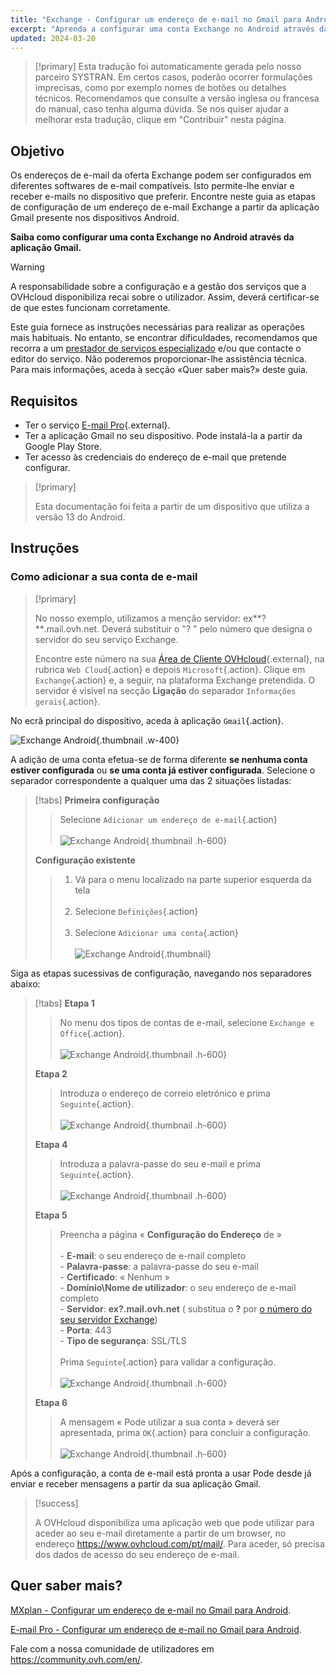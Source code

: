 ```yaml
---
title: "Exchange - Configurar um endereço de e-mail no Gmail para Android"
excerpt: "Aprenda a configurar uma conta Exchange no Android através da aplicação Gmail"
updated: 2024-03-20
---
```


<style>
.w-400 {
  max-width:400px !important;
}
.h-600 {
  max-height:600px !important;
}
</style>

> [!primary]
> Esta tradução foi automaticamente gerada pelo nosso parceiro SYSTRAN. Em certos casos, poderão ocorrer formulações imprecisas, como por exemplo nomes de botões ou detalhes técnicos. Recomendamos que consulte a versão inglesa ou francesa do manual, caso tenha alguma dúvida. Se nos quiser ajudar a melhorar esta tradução, clique em "Contribuir" nesta página.
>

## Objetivo

Os endereços de e-mail da oferta Exchange podem ser configurados em diferentes softwares de e-mail compatíveis. Isto permite-lhe enviar e receber e-mails no dispositivo que preferir. Encontre neste guia as etapas de configuração de um endereço de e-mail Exchange a partir da aplicação Gmail presente nos dispositivos Android.

**Saiba como configurar uma conta Exchange no Android através da aplicação Gmail.**

> [!warning]
>
> A responsabilidade sobre a configuração e a gestão dos serviços que a OVHcloud disponibiliza recai sobre o utilizador. Assim, deverá certificar-se de que estes funcionam corretamente.
>
> Este guia fornece as instruções necessárias para realizar as operações mais habituais. No entanto, se encontrar dificuldades, recomendamos que recorra a um [prestador de serviços especializado](https://partner.ovhcloud.com/pt/) e/ou que contacte o editor do serviço. Não poderemos proporcionar-lhe assistência técnica. Para mais informações, aceda à secção «Quer saber mais?» deste guia.

## Requisitos

- Ter o serviço [E-mail Pro](https://www.ovhcloud.com/pt/emails/){.external}.
- Ter a aplicação Gmail no seu dispositivo. Pode instalá-la a partir da Google Play Store.
- Ter acesso às credenciais do endereço de e-mail que pretende configurar.

> [!primary]
>
> Esta documentação foi feita a partir de um dispositivo que utiliza a versão 13 do Android.
>

## Instruções

### Como adicionar a sua conta de e-mail

> [!primary]
>
> No nosso exemplo, utilizamos a menção servidor: ex**?**.mail.ovh.net. Deverá substituir o "? " pelo número que designa o servidor do seu serviço Exchange.
>
> Encontre este número na sua [Área de Cliente OVHcloud](https://www.ovh.com/auth/?action=gotomanager&from=https://www.ovh.pt/&ovhSubsidiary=pt){.external}, na rubrica `Web Cloud`{.action} e depois `Microsoft`{.action}.
> Clique em `Exchange`{.action} e, a seguir, na plataforma Exchange pretendida. O servidor é visível na secção **Ligação** do separador `Informações gerais`{.action}.
>

No ecrã principal do dispositivo, aceda à aplicação `Gmail`{.action}.

![Exchange Android](images/exchange-android-00.png){.thumbnail .w-400}

A adição de uma conta efetua-se de forma diferente **se nenhuma conta estiver configurada** ou **se uma conta já estiver configurada**. Selecione o separador correspondente a qualquer uma das 2 situações listadas:

> [!tabs]
> **Primeira configuração**
>>
>> Selecione `Adicionar um endereço de e-mail`{.action}<br><br>
>> ![Exchange Android](images/android-first.png){.thumbnail .h-600}
>>
> **Configuração existente**
>>
>> 1. Vá para o menu localizado na parte superior esquerda da tela<br><br>
>> 2. Selecione `Definições`{.action}<br><br>
>> 3. Selecione `Adicionar uma conta`{.action}<br><br>
>> ![Exchange Android](images/android-existing.png){.thumbnail}
>>

Siga as etapas sucessivas de configuração, navegando nos separadores abaixo:

> [!tabs]
> **Etapa 1**
>> No menu dos tipos de contas de e-mail, selecione `Exchange e Office`{.action}.<br><br>
>> ![Exchange Android](images/exchange-android-01.png){.thumbnail .h-600}
>>
> **Etapa 2**
>> Introduza o endereço de correio eletrónico e prima `Seguinte`{.action}.<br><br>
>> ![Exchange Android](images/exchange-android-02.png){.thumbnail .h-600}
>>
> **Etapa 4**
>> Introduza a palavra-passe do seu e-mail e prima `Seguinte`{.action}.<br><br>
>> ![Exchange Android](images/exchange-android-03.png){.thumbnail .h-600}
>>
> **Etapa 5**
>> Preencha a página « **Configuração do Endereço** de »<br><br>- **E-mail**: o seu endereço de e-mail completo<br>- **Palavra-passe**: a palavra-passe do seu e-mail<br>- **Certificado**: « Nenhum »<br>- **Domínio\Nome de utilizador**: o seu endereço de e-mail completo<br>- **Servidor**: **ex?.mail.ovh.net** ( substitua o **?** por [o número do seu servidor Exchange](#addaccount))<br>- **Porta**: 443<br>- **Tipo de segurança**: SSL/TLS<br><br>Prima `Seguinte`{.action} para validar a configuração.<br><br>
>> ![Exchange Android](images/exchange-android-04.png){.thumbnail .h-600}
>>
> **Etapa 6**
>> A mensagem « Pode utilizar a sua conta » deverá ser apresentada, prima `OK`{.action} para concluir a configuração.<br><br>
>> ![Exchange Android](images/exchange-android-05.png){.thumbnail .h-600}
>>

Após a configuração, a conta de e-mail está pronta a usar Pode desde já enviar e receber mensagens a partir da sua aplicação Gmail.

> [!success]
>
> A OVHcloud disponibiliza uma aplicação web que pode utilizar para aceder ao seu e-mail diretamente a partir de um browser, no endereço <https://www.ovhcloud.com/pt/mail/>. Para aceder, só precisa dos dados de acesso do seu endereço de e-mail.

## Quer saber mais? <a name="go-further"></a>

[MXplan - Configurar um endereço de e-mail no Gmail para Android](/pages/web_cloud/email_and_collaborative_solutions/mx_plan/how_to_configure_android).

[E-mail Pro - Configurar um endereço de e-mail no Gmail para Android](/pages/web_cloud/email_and_collaborative_solutions/email_pro/how_to_configure_android).

Fale com a nossa comunidade de utilizadores em <https://community.ovh.com/en/>.